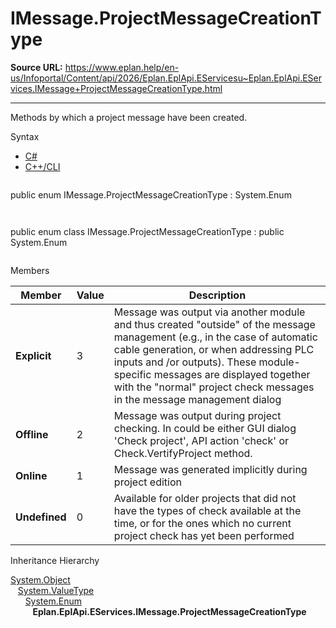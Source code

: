 # IMessage.ProjectMessageCreationType

**Source URL:** https://www.eplan.help/en-us/Infoportal/Content/api/2026/Eplan.EplApi.EServicesu~Eplan.EplApi.EServices.IMessage+ProjectMessageCreationType.html

---

Methods by which a project message have been created.

Syntax

- [C#](#i-syntax-CS)
- [C++/CLI](#i-syntax-CPP2005)

```
```
public enum IMessage.ProjectMessageCreationType : System.Enum
```
```

```
```
public enum class IMessage.ProjectMessageCreationType : public System.Enum
```
```

Members

| Member | Value | Description |
| --- | --- | --- |
| **Explicit** | 3 | Message was output via another module and thus created "outside" of the message management (e.g., in the case of automatic cable generation, or when addressing PLC inputs and /or outputs). These module-specific messages are displayed together with the "normal" project check messages in the message management dialog |
| **Offline** | 2 | Message was output during project checking. In could be either GUI dialog 'Check project', API action 'check' or Check.VertifyProject method. |
| **Online** | 1 | Message was generated implicitly during project edition |
| **Undefined** | 0 | Available for older projects that did not have the types of check available at the time, or for the ones which no current project check has yet been performed |

Inheritance Hierarchy

[System.Object](#)  
   [System.ValueType](#)  
      [System.Enum](#)  
         **Eplan.EplApi.EServices.IMessage.ProjectMessageCreationType**
